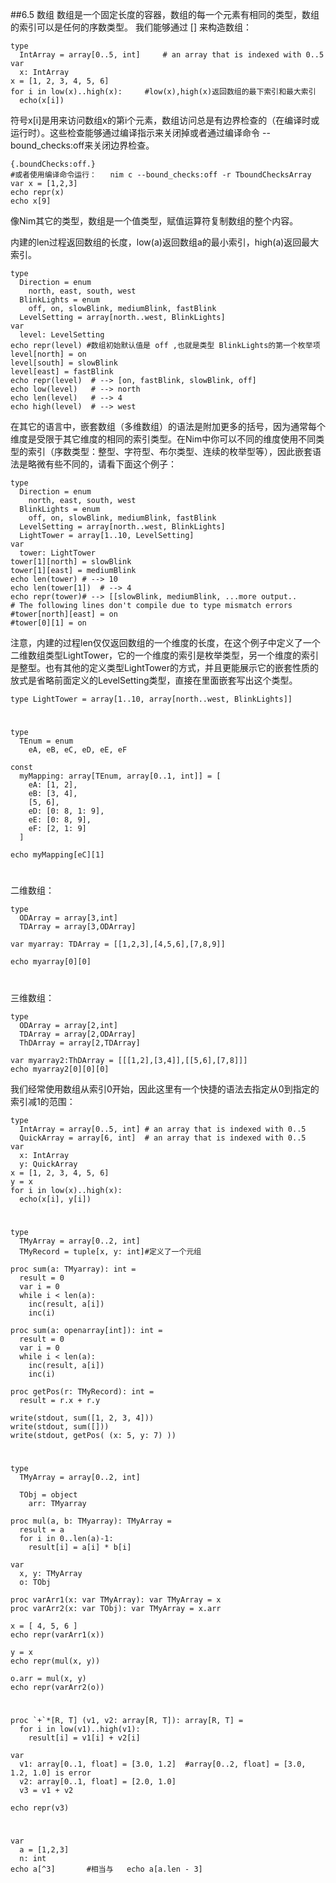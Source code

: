 ##6.5 数组
数组是一个固定长度的容器，数组的每一个元素有相同的类型，数组的索引可以是任何的序数类型。
我们能够通过 [] 来构造数组：

    type
      IntArray = array[0..5, int]     # an array that is indexed with 0..5
    var
      x: IntArray
    x = [1, 2, 3, 4, 5, 6]
    for i in low(x)..high(x):     #low(x),high(x)返回数组的最下索引和最大索引
      echo(x[i])

符号x[i]是用来访问数组x的第i个元素，数组访问总是有边界检查的（在编译时或运行时）。这些检查能够通过编译指示来关闭掉或者通过编译命令 --bound_checks:off来关闭边界检查。

    {.boundChecks:off.} 
    #或者使用编译命令运行：   nim c --bound_checks:off -r TboundChecksArray
    var x = [1,2,3]
    echo repr(x)
    echo x[9]


像Nim其它的类型，数组是一个值类型，赋值运算符复制数组的整个内容。

内建的len过程返回数组的长度，low(a)返回数组a的最小索引，high(a)返回最大索引。

    type
      Direction = enum
        north, east, south, west
      BlinkLights = enum
        off, on, slowBlink, mediumBlink, fastBlink
      LevelSetting = array[north..west, BlinkLights]
    var
      level: LevelSetting
    echo repr(level) #数组初始默认值是 off ,也就是类型 BlinkLights的第一个枚举项
    level[north] = on
    level[south] = slowBlink
    level[east] = fastBlink
    echo repr(level)  # --> [on, fastBlink, slowBlink, off]
    echo low(level)   # --> north
    echo len(level)   # --> 4
    echo high(level)  # --> west


在其它的语言中，嵌套数组（多维数组）的语法是附加更多的括号，因为通常每个维度是受限于其它维度的相同的索引类型。在Nim中你可以不同的维度使用不同类型的索引（序数类型：整型、字符型、布尔类型、连续的枚举型等），因此嵌套语法是略微有些不同的，请看下面这个例子：

    type
      Direction = enum
        north, east, south, west
      BlinkLights = enum
        off, on, slowBlink, mediumBlink, fastBlink
      LevelSetting = array[north..west, BlinkLights]
      LightTower = array[1..10, LevelSetting]
    var
      tower: LightTower
    tower[1][north] = slowBlink
    tower[1][east] = mediumBlink
    echo len(tower) # --> 10
    echo len(tower[1])  # --> 4
    echo repr(tower)# --> [[slowBlink, mediumBlink, ...more output..
    # The following lines don't compile due to type mismatch errors
    #tower[north][east] = on
    #tower[0][1] = on

注意，内建的过程len仅仅返回数组的一个维度的长度，在这个例子中定义了一个二维数组类型LightTower，它的一个维度的索引是枚举类型，另一个维度的索引是整型。也有其他的定义类型LightTower的方式，并且更能展示它的嵌套性质的放式是省略前面定义的LevelSetting类型，直接在里面嵌套写出这个类型。

    type LightTower = array[1..10, array[north..west, BlinkLights]]

#
    type
      TEnum = enum
        eA, eB, eC, eD, eE, eF
    
    const
      myMapping: array[TEnum, array[0..1, int]] = [
        eA: [1, 2],
        eB: [3, 4],
        [5, 6],
        eD: [0: 8, 1: 9],
        eE: [0: 8, 9],
        eF: [2, 1: 9]
      ]
    
    echo myMapping[eC][1]

#
二维数组：

    type
      ODArray = array[3,int]
      TDArray = array[3,ODArray]
    
    var myarray: TDArray = [[1,2,3],[4,5,6],[7,8,9]]
    
    echo myarray[0][0]

#
三维数组：

    type
      ODArray = array[2,int]
      TDArray = array[2,ODArray]
      ThDArray = array[2,TDArray]
    
    var myarray2:ThDArray = [[[1,2],[3,4]],[[5,6],[7,8]]]
    echo myarray2[0][0][0]


我们经常使用数组从索引0开始，因此这里有一个快捷的语法去指定从0到指定的索引减1的范围：

    type
      IntArray = array[0..5, int] # an array that is indexed with 0..5
      QuickArray = array[6, int]  # an array that is indexed with 0..5
    var
      x: IntArray
      y: QuickArray
    x = [1, 2, 3, 4, 5, 6]
    y = x
    for i in low(x)..high(x):
      echo(x[i], y[i])

#
    type
      TMyArray = array[0..2, int]
      TMyRecord = tuple[x, y: int]#定义了一个元组
    
    proc sum(a: TMyarray): int =
      result = 0
      var i = 0
      while i < len(a):
        inc(result, a[i])
        inc(i)
    
    proc sum(a: openarray[int]): int =
      result = 0
      var i = 0
      while i < len(a):
        inc(result, a[i])
        inc(i)
    
    proc getPos(r: TMyRecord): int =
      result = r.x + r.y
    
    write(stdout, sum([1, 2, 3, 4]))
    write(stdout, sum([]))
    write(stdout, getPos( (x: 5, y: 7) ))

#
    type
      TMyArray = array[0..2, int]
    
      TObj = object
        arr: TMyarray
    
    proc mul(a, b: TMyarray): TMyArray =
      result = a
      for i in 0..len(a)-1:
        result[i] = a[i] * b[i]
    
    var
      x, y: TMyArray
      o: TObj
    
    proc varArr1(x: var TMyArray): var TMyArray = x
    proc varArr2(x: var TObj): var TMyArray = x.arr
    
    x = [ 4, 5, 6 ]
    echo repr(varArr1(x))
    
    y = x
    echo repr(mul(x, y))
    
    o.arr = mul(x, y)
    echo repr(varArr2(o))

#

    proc `+`*[R, T] (v1, v2: array[R, T]): array[R, T] =
      for i in low(v1)..high(v1):
        result[i] = v1[i] + v2[i]
    
    var
      v1: array[0..1, float] = [3.0, 1.2]  #array[0..2, float] = [3.0, 1.2, 1.0] is error 
      v2: array[0..1, float] = [2.0, 1.0]
      v3 = v1 + v2
    
    echo repr(v3)


#
    var 
      a = [1,2,3]
      n: int
    echo a[^3]       #相当与   echo a[a.len - 3]